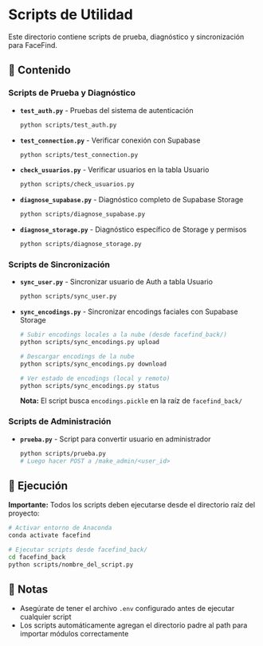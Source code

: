 # Scripts de Utilidad

Este directorio contiene scripts de prueba, diagnóstico y sincronización para FaceFind.

## 📁 Contenido

### Scripts de Prueba y Diagnóstico

- **`test_auth.py`** - Pruebas del sistema de autenticación
  ```bash
  python scripts/test_auth.py
  ```

- **`test_connection.py`** - Verificar conexión con Supabase
  ```bash
  python scripts/test_connection.py
  ```

- **`check_usuarios.py`** - Verificar usuarios en la tabla Usuario
  ```bash
  python scripts/check_usuarios.py
  ```

- **`diagnose_supabase.py`** - Diagnóstico completo de Supabase Storage
  ```bash
  python scripts/diagnose_supabase.py
  ```

- **`diagnose_storage.py`** - Diagnóstico específico de Storage y permisos
  ```bash
  python scripts/diagnose_storage.py
  ```

### Scripts de Sincronización

- **`sync_user.py`** - Sincronizar usuario de Auth a tabla Usuario
  ```bash
  python scripts/sync_user.py
  ```

- **`sync_encodings.py`** - Sincronizar encodings faciales con Supabase Storage
  ```bash
  # Subir encodings locales a la nube (desde facefind_back/)
  python scripts/sync_encodings.py upload
  
  # Descargar encodings de la nube
  python scripts/sync_encodings.py download
  
  # Ver estado de encodings (local y remoto)
  python scripts/sync_encodings.py status
  ```
  **Nota:** El script busca `encodings.pickle` en la raíz de `facefind_back/`

### Scripts de Administración

- **`prueba.py`** - Script para convertir usuario en administrador
  ```bash
  python scripts/prueba.py
  # Luego hacer POST a /make_admin/<user_id>
  ```

## 🚀 Ejecución

**Importante:** Todos los scripts deben ejecutarse desde el directorio raíz del proyecto:

```bash
# Activar entorno de Anaconda
conda activate facefind

# Ejecutar scripts desde facefind_back/
cd facefind_back
python scripts/nombre_del_script.py
```

## 📝 Notas

- Asegúrate de tener el archivo `.env` configurado antes de ejecutar cualquier script
- Los scripts automáticamente agregan el directorio padre al path para importar módulos correctamente

